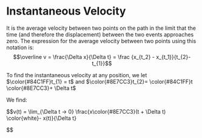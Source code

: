 
# Instantaneous Velocity
 
It is the average velocity between two points on the path in the limit that the time (and therefore the displacement) between the two events approaches zero.  The expression for the average velocity between two points using this notation is:
$$\overline v = \frac{\Delta x}{\Delta t} = \frac {x_{t_2} - x_{t_1}}{t_{2}-t_{1}}$$

To find the instantaneous velocity at any position, we let $\color{#84C1FF}t_{1} = t$ and $\color{#8E7CC3}t_{2}= \color{#84C1FF}t \color{#8E7CC3}+ \Delta t$

We find: 

$$v(t) = \lim_{\Delta t → 0} \frac{x\color{#8E7CC3}(t + \Delta t) \color{white}- x(t)}{\Delta t}

$$